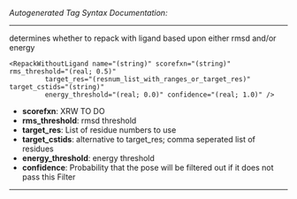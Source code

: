 _Autogenerated Tag Syntax Documentation:_

---
determines whether to repack with ligand based upon either rmsd and/or energy

```
<RepackWithoutLigand name="(string)" scorefxn="(string)" rms_threshold="(real; 0.5)"
         target_res="(resnum_list_with_ranges_or_target_res)" target_cstids="(string)"
         energy_threshold="(real; 0.0)" confidence="(real; 1.0)" />
```

-   **scorefxn**: XRW TO DO
-   **rms_threshold**: rmsd threshold
-   **target_res**: List of residue numbers to use
-   **target_cstids**: alternative to target_res; comma seperated list of residues
-   **energy_threshold**: energy threshold
-   **confidence**: Probability that the pose will be filtered out if it does not pass this Filter

---
